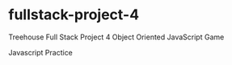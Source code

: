 # fullstack-project-4

Treehouse Full Stack Project 4
Object Oriented JavaScript Game

Javascript Practice
